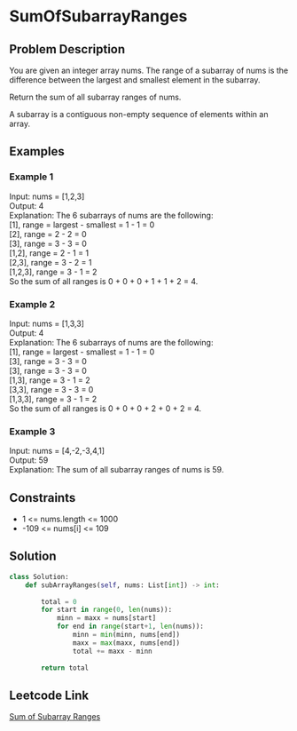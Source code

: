 # SumOfSubarrayRanges

## Problem Description
You are given an integer array nums. The range of a subarray of nums is the difference between the largest and smallest element in the subarray.<br>

Return the sum of all subarray ranges of nums.<br>

A subarray is a contiguous non-empty sequence of elements within an array.<br>

## Examples
### Example 1
Input: nums = [1,2,3]<br>
Output: 4<br>
Explanation: The 6 subarrays of nums are the following:<br>
[1], range = largest - smallest = 1 - 1 = 0 <br>
[2], range = 2 - 2 = 0<br>
[3], range = 3 - 3 = 0<br>
[1,2], range = 2 - 1 = 1<br>
[2,3], range = 3 - 2 = 1<br>
[1,2,3], range = 3 - 1 = 2<br>
So the sum of all ranges is 0 + 0 + 0 + 1 + 1 + 2 = 4.<br>

### Example 2
Input: nums = [1,3,3]<br>
Output: 4<br>
Explanation: The 6 subarrays of nums are the following:<br>
[1], range = largest - smallest = 1 - 1 = 0<br>
[3], range = 3 - 3 = 0<br>
[3], range = 3 - 3 = 0<br>
[1,3], range = 3 - 1 = 2<br>
[3,3], range = 3 - 3 = 0<br>
[1,3,3], range = 3 - 1 = 2<br>
So the sum of all ranges is 0 + 0 + 0 + 2 + 0 + 2 = 4.<br>

### Example 3
Input: nums = [4,-2,-3,4,1]<br>
Output: 59<br>
Explanation: The sum of all subarray ranges of nums is 59.<br>

## Constraints
- 1 <= nums.length <= 1000
- -109 <= nums[i] <= 109

## Solution
```python
class Solution:
    def subArrayRanges(self, nums: List[int]) -> int:
        
        total = 0
        for start in range(0, len(nums)):
            minn = maxx = nums[start]
            for end in range(start+1, len(nums)):
                minn = min(minn, nums[end])
                maxx = max(maxx, nums[end])
                total += maxx - minn
        
        return total
```

## Leetcode Link
[Sum of Subarray Ranges](https://leetcode.com/problems/sum-of-subarray-ranges/)
